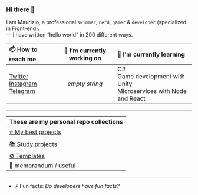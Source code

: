 ### Hi there 👋

I am Maurizio, a professional `swimmer`, `nerd`, `gamer` & `developer` (specialized in Front-end).
<br/>
— I have written “hello world” in 200 different ways.

|📫 How to reach me|🔭 I’m currently working on|🌱 I’m currently learning|
|:-------|:----------:|:----------|
|[Twitter](https://twitter.com/battago)<br/>[Instagram](https://twitter.com/ibbatta)</br>[Telegram](https://t.me/ibbatta)| _empty string_ | C#</br>Game development with Unity</br>Microservices with Node and React

---

| These are my personal repo collections |
|:----------|
| [⭐ My best projects](https://github.com/stars/ibbatta/lists/my-best-projects) |
| [📚 Study projects](https://github.com/stars/ibbatta/lists/study-projects) |
| [⚙️ Templates](https://github.com/stars/ibbatta/lists/templates) |
| [📄 memorandum / useful](https://github.com/stars/ibbatta/lists/memorandum-useful) |

---

- ⚡ Fun facts: _Do developers have fun facts?_


<!--
**ibbatta/ibbatta** is a ✨ _special_ ✨ repository because its `README.md` (this file) appears on your GitHub profile.

Here are some ideas to get you started:

- 🔭 I’m currently working on ...
- 🌱 I’m currently learning ...
- 👯 I’m looking to collaborate on ...
- 🤔 I’m looking for help with ...
- 💬 Ask me about ...
- 📫 How to reach me: ...
- 😄 Pronouns: ...
- ⚡ Fun fact: ...
-->
